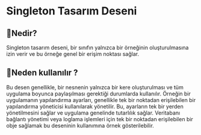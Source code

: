 # Singleton Tasarım Deseni

## 🎯Nedir?

Singleton tasarım deseni, bir sınıfın yalnızca bir örneğinin oluşturulmasına izin verir ve bu örneğe genel bir erişim noktası sağlar.

## 🤔Neden kullanılır ?

Bu desen genellikle, bir nesnenin yalnızca bir kere oluşturulması ve tüm uygulama boyunca paylaşılması gerektiği durumlarda kullanılır. Örneğin bir uygulamanın yapılandırma ayarları, genellikle tek bir noktadan erişilebilen bir yapılandırma yöneticisi kullanılarak yönetilir. 
Bu, ayarların tek bir yerden yönetilmesini sağlar ve uygulama genelinde tutarlılık sağlar. Veritabanı bağlantı yönetimi veya loglama işlemleri için tek bir noktadan erişilebilen bir obje sağlamak
bu deseninin kullanımına örnek gösterilebilir.
